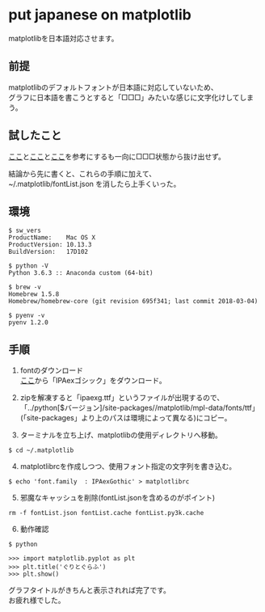 # put japanese on matplotlib  
matplotlibを日本語対応させます。  

## 前提
matplotlibのデフォルトフォントが日本語に対応していないため、  
グラフに日本語を書こうとすると「□□□」みたいな感じに文字化けしてしまう。

## 試したこと  
[ここ](https://qiita.com/knknkn1162/items/be87cba14e38e2c0f656)と[ここ](http://kaisk.hatenadiary.com/entry/2015/02/15/215831)と[ここ](https://gcbgarden.com/2017/05/04/matplotlib-japanese/)を参考にするも一向に□□□状態から抜け出せず。

結論から先に書くと、これらの手順に加えて、  
~/.matplotlib/fontList.json
を消したら上手くいった。  

## 環境  
```
$ sw_vers  
ProductName:    Mac OS X  
ProductVersion: 10.13.3  
BuildVersion:   17D102  

$ python -V  
Python 3.6.3 :: Anaconda custom (64-bit)

$ brew -v
Homebrew 1.5.8
Homebrew/homebrew-core (git revision 695f341; last commit 2018-03-04)

$ pyenv -v
pyenv 1.2.0  
```
## 手順  
1. fontのダウンロード  
[ここ](https://ipafont.ipa.go.jp/node26#jp)から「IPAexゴシック」をダウンロード。  

2. zipを解凍すると「ipaexg.ttf」というファイルが出現するので、  
 「../python[$バージョン]/site-packages//matplotlib/mpl-data/fonts/ttf」(「site-packages」より上のパスは環境によって異なる)にコピー。  

3. ターミナルを立ち上げ、matplotlibの使用ディレクトリへ移動。  
```
$ cd ~/.matplotlib  
```
4. matplotlibrcを作成しつつ、使用フォント指定の文字列を書き込む。  
```
$ echo 'font.family  : IPAexGothic' > matplotlibrc
```
5. 邪魔なキャッシュを削除(fontList.jsonを含めるのがポイント)  
```
rm -f fontList.json fontList.cache fontList.py3k.cache
```
6. 動作確認
```
$ python  

>>> import matplotlib.pyplot as plt
>>> plt.title('ぐりとぐらふ')
>>> plt.show()  
```

グラフタイトルがきちんと表示されれば完了です。  
お疲れ様でした。
